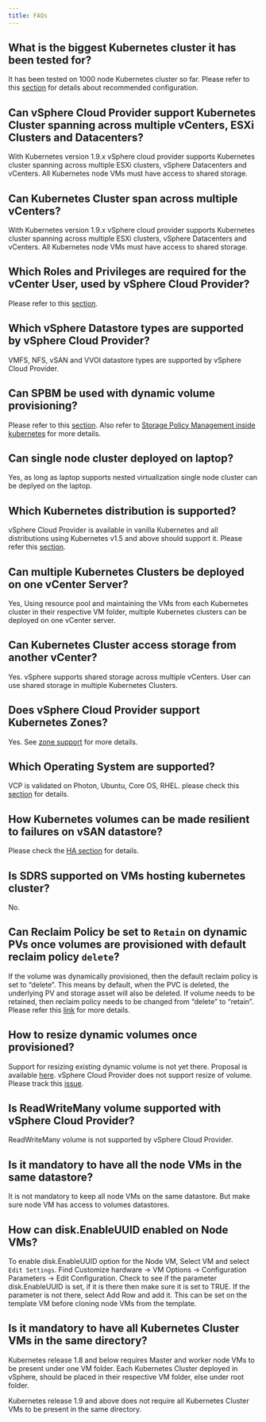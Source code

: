 ```yaml
---
title: FAQs
---
```


## What is the biggest Kubernetes cluster it has been tested for?
It has been tested on 1000 node Kubernetes cluster so far. Please refer to this [section](/vsphere-storage-for-kubernetes/documentation/maximum-scale-limit.html) for details about recommended configuration.

## Can vSphere Cloud Provider support Kubernetes Cluster spanning across multiple vCenters, ESXi Clusters and Datacenters?
With Kubernetes version 1.9.x vSphere cloud provider supports Kubernetes cluster spanning across multiple ESXi clusters, vSphere Datacenters and vCenters. All Kubernetes node VMs must have access to shared storage.

## Can Kubernetes Cluster span across multiple vCenters?
With Kubernetes version 1.9.x vSphere cloud provider supports Kubernetes cluster spanning across multiple ESXi clusters, vSphere Datacenters and vCenters. All Kubernetes node VMs must have access to shared storage.

## Which Roles and Privileges are required for the vCenter User, used by vSphere Cloud Provider?
 Please refer to this [section](/vsphere-storage-for-kubernetes/documentation/existing.html#create-roles-add-privileges-to-roles-and-assign-them-to-the-vsphere-cloud-provider-user-and-vsphere-entities).

## Which vSphere Datastore types are supported by vSphere Cloud Provider?
VMFS, NFS, vSAN and VVOl datastore types are supported by vSphere Cloud Provider.

## Can SPBM be used with dynamic volume provisioning?
Please refer to this [section](/vsphere-storage-for-kubernetes/documentation/policy-based-mgmt.html).
Also refer to [Storage Policy Management inside kubernetes](https://github.com/kubernetes/examples/blob/master/staging/volumes/vsphere/README.md#storage-policy-management-inside-kubernetes) for more details.

## Can single node cluster deployed on laptop?
Yes, as long as laptop supports nested virtualization single node cluster can be deplyed on the laptop.

## Which Kubernetes distribution is supported?
vSphere Cloud Provider is available in vanilla Kubernetes and all distributions using Kubernetes v1.5 and above should support it. Please refer this [section](/vsphere-storage-for-kubernetes/documentation/prerequisites.html).

## Can multiple Kubernetes Clusters be deployed on one vCenter Server?
Yes, Using resource pool and maintaining the VMs from each Kubernetes cluster in their respective VM folder, multiple Kubernetes clusters can be deployed on one vCenter server.

## Can Kubernetes Cluster access storage from another vCenter?
Yes. vSphere supports shared storage across multiple vCenters. User can use shared storage in multiple Kubernetes Clusters.

## Does vSphere Cloud Provider support Kubernetes Zones?
Yes. See [zone support](/vsphere-storage-for-kubernetes/documentation/zones.html) for more details.

## Which Operating System are supported?
VCP is validated on Photon, Ubuntu, Core OS, RHEL. please check this [section](/vsphere-storage-for-kubernetes/documentation/prerequisites.html) for details.

## How Kubernetes volumes can be made resilient to failures on vSAN datastore?
Please check the [HA section](/vsphere-storage-for-kubernetes/documentation/high-availability.html) for details.

## Is SDRS supported on VMs hosting kubernetes cluster?
No.

## Can Reclaim Policy be set to `Retain` on dynamic PVs once volumes are provisioned with default reclaim policy `delete`?
If the volume was dynamically provisioned, then the default reclaim policy is set to “delete”. This means by default, when the PVC is deleted, the underlying PV and storage asset will also be deleted.
If volume needs to be retained, then reclaim policy needs to be changed from “delete” to “retain”. Please refer this [link](https://kubernetes.io/docs/tasks/administer-cluster/change-pv-reclaim-policy/) for more details.

## How to resize dynamic volumes once provisioned?
Support for resizing existing dynamic volume is not yet there.
Proposal is available [here](https://github.com/gnufied/community/blob/91b41028182a5291b4eccbf88f8065f66b2b7eed/contributors/design-proposals/grow-volume-size.md). vSphere Cloud Provider does not support resize of volume. Please track this [issue](https://github.com/vmware/kubernetes/issues/168).

## Is ReadWriteMany volume supported with vSphere Cloud Provider?
ReadWriteMany volume is not supported by vSphere Cloud Provider.

## Is it mandatory to have all the node VMs in the same datastore?
It is not mandatory to keep all node VMs on the same datastore. But make sure node VM has access to volumes datastores.

## How can disk.EnableUUID enabled on Node VMs?
To enable disk.EnableUUID option for the Node VM, Select VM and select `Edit Settings`. Find
Customize hardware -> VM Options -> Configuration Parameters -> Edit Configuration. Check to see if the parameter disk.EnableUUID is set, if it is there then make sure it is set to TRUE. If the parameter is not there, select Add Row and add it. This can be set on the template VM before cloning node VMs from the template.

## Is it mandatory to have all Kubernetes Cluster VMs in the same directory?
Kubernetes release 1.8 and below requires Master and worker node VMs to be present under one VM folder. Each Kubernetes Cluster deployed in vSphere, should be placed in their respective VM folder, else under root folder.

Kubernetes release 1.9 and above does not require all Kubernetes Cluster VMs to be present in the same directory.
